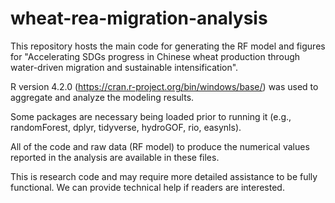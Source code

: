 # wheat-rea-migration-analysis
This repository hosts the main code for generating the RF model and figures for "Accelerating SDGs progress in Chinese wheat production through water-driven migration and sustainable intensification".

R version 4.2.0 (https://cran.r-project.org/bin/windows/base/) was used to aggregate and analyze the modeling results.

Some packages are necessary being loaded prior to running it (e.g., randomForest, dplyr, tidyverse, hydroGOF, rio, easynls).

All of the code and raw data (RF model) to produce the numerical values reported in the analysis are available in these files.

This is research code and may require more detailed assistance to be fully functional. We can provide technical help if readers are interested.
